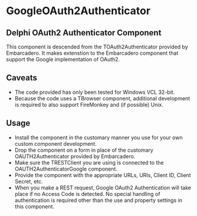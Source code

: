 # GoogleOAuth2Authenticator
## Delphi OAuth2 Authenticator Component

This component is descended from the TOAuth2Authenticator provided by Embarcadero. It makes extenstion to the Embarcadero component
that support the Google implementation of OAuth2.

## Caveats

  * The code provided has only been tested for Windows VCL 32-bit.
  * Because the code uses a TBrowser component, additional development is required to also support FireMonkey and (if possible) Unix.

## Usage

  * Install the component in the customary manner you use for your own custom component development.
  * Drop the component on a form in place of the customary OAUTH2Authenticator provided by Embarcadero.
  * Make sure the TRESTClient you are using is connected to the OAUTH2AuthenticatorGoogle component.
  * Provide the component with the appropriate URLs, URIs, Client ID, Client Secret, etc.
  * When you make a REST request, Google OAuth2 Authentication will take place if no Access Code is detected. No special handling of authentication is required other than the use and property settings in this component.
